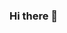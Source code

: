### Hi there 👋

<!--
**FEODD/FEODD** is a ✨ _special_ ✨ repository because its `README.md` (this file) appears on your GitHub profile.

- 🌱 I’m currently learning JavaScript and python
- 📫 How to reach me: fatihay.feo@gmail.com
